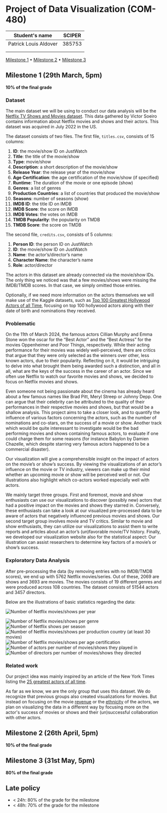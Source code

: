 # Project of Data Visualization (COM-480)

| Student's name | SCIPER |
| -------------- | ------ |
| Patrick Louis Aldover | 385753 |
| | |
| | |

[Milestone 1](#milestone-1) • [Milestone 2](#milestone-2) • [Milestone 3](#milestone-3)

## Milestone 1 (29th March, 5pm)

**10% of the final grade**

### Dataset

The main dataset we will be using to conduct our data analysis will be the [Netflix TV Shows and Movies dataset](https://www.kaggle.com/datasets/victorsoeiro/netflix-tv-shows-and-movies?select=credits.csv). This data gathered by Victor Soeiro contains information about Netflix movies and shows and their actors. This dataset was acquired in July 2022 in the US.

The dataset consists of two files. The first file, `titles.csv`, consists of 15 columns:
1. **ID**: the movie/show ID on JustWatch
2. **Title**: the title of the movie/show
3. **Type**: movie/show
4. **Description**: a short description of the movie/show
5. **Release Year**: the release year of the movie/show
6. **Age Certification**: the age certification of the movie/show (if specified)
7. **Runtime**: The duration of the movie or one episode (show)
8. **Genres**: a list of genres
9. **Production Countries**: a list of countries that produced the movie/show
10. **Seasons**: number of seasons (show)
11. **IMDB ID**: the title ID on IMDB
12. **IMDB Score**: the score on IMDB
13. **IMDB Votes**: the votes on IMDB
14. **TMDB Popularity**: the popularity on TMDB
15. **TMDB Score**: the score on TMDB

The second file, `credits.csv`, consists of 5 columns:
1. **Person ID**: the person ID on JustWatch
2. **ID**: the movie/show ID on JustWatch
3. **Name**: the actor’s/director’s name
4. **Character Name**: the character’s name
5. **Role**: actor/director 

The actors in this dataset are already connected via the movie/show IDs. The only thing we noticed was that a few movies/shows were missing the IMDB/TMDB scores. In that case, we simply omitted those entries. 

Optionally, if we need more information on the actors themselves we will make use of the Kaggle datasets, such as [Top 100 Greatest Hollywood Actors of all Time](https://www.kaggle.com/datasets/iamsouravbanerjee/top-100-greatest-hollywood-actors-of-all-time), focusing on top 100 hollywood actors along with their date of birth and nominations they received.
### Problematic

On the 11th of March 2024, the famous actors Cillian Murphy and Emma Stone won the oscar for the “Best Actor” and the “Best Actress” for the movies Oppenheimer and Poor Things, respectively. While their acting performance for their movies was widely well-perceived, there are critics that argue that they were only selected as the winners over other, less known actors, due to their popularity. Reflecting on it, it would be intriguing to delve into what brought them being awarded such a distinction, and all in all, what are the keys of the success in the career of an actor. Since we often use Netflix to watch our favorite movies and shows, we decided to focus on Netflix movies and shows. 

Even someone not being passionate about the cinema has already heard about a few famous names like Brad Pitt, Meryl Streep or Johnny Depp. One can argue that their celebrity can be attributed to the quality of their performances in their respective movies and shows, but that would be a shallow analysis. This project aims to take a closer look, and to quantify the influence of various factors concerning the actors, such as the number of nominations and co-stars, on the success of a movie or show. Another track which would be quite interessant to investigate would be the bad performing movies and shows containing famous actors, to evaluate if one could charge them for some reasons (for instance Babylon by Damien Chazelle, which despite starring very famous actors happened to be a commercial disaster).

Our visualization will give a comprehensible insight on the impact of actors on the movie’s or show’s success. By viewing the visualizations of an actor’s influence on the movie or TV industry, viewers can make up their mind whether an upcoming movie or show will be perceived well or not. Our illustrations also highlight which co-actors worked especially well with actors. 

We mainly target three groups. First and foremost, movie and show enthusiasts can use our visualizations to discover (possibly new) actors that had a positive impact on the movies and shows they starred in. Conversely, these enthusiasts can take a look at our visualized pre-processed data to be aware of actors that negatively influenced previous movies and shows. Our second target group involves movie and TV critics. Similar to movie and show enthusiasts, they can utilize our visualizations to assist them to write reports and articles about an actor’s (un)favorable movie/TV history. Finally, we developed our visualization website also for the statistical aspect: Our illustration can assist researchers to determine key factors of a movie’s or show’s success.

### Exploratory Data Analysis

After pre-processing the data (by removing entries with no IMDB/TMDB scores), we end up with 5762 Netflix movies/series. Out of these, 2069 are shows and 3693 are movies. The movies consists of 19 different genres and were produced across 108 countries. The dataset consists of 51544 actors and 3457 directors.

Below are the illustrations of basic statistics regarding the data:

![Number of Netflix movies/shows per year](figures/n_ms_per_year.png "Number of Netflix movies/shows per year")

![Number of Netflix movies/shows per genre](figures/n_ms_per_genre.png "Number of Netflix movies/shows per genre")
![Number of Netflix shows per season](figures/n_ms_per_season.png "Number of Netflix shows per season")
![Number of Netflix movies/shows per production country (at least 30 movies)](figures/n_ms_per_country.png "Number of Netflix movies/shows per production country (at least 30 movies)")
![Number of Netflix movies/shows per age certification](figures/n_ms_per_age_cert.png "Number of Netflix movies/shows per age certification")
![Number of actors per number of movies/shows they played in](figures/n_actors_per_ms.png "Number of actors per number of movies/shows they played in")
![Number of directors per number of movies/shows they directed](figures/n_directors_per_ms.png "Number of directors per number of movies/shows they directed")
### Related work

Our project idea was mainly inspired by an article of the New York Times listing the [25 greatest actors of all time](https://www.nytimes.com/interactive/2020/movies/greatest-actors-actresses.html).   

As far as we know, we are the only group that uses this dataset. We do recognize that previous groups also created visualizations for movies. But instead on focusing on the movie [revenue](https://github.com/com-480-data-visualization/com-480-project-vizzybussy/blob/master/process_book.pdf) or the [ethnicity](https://github.com/epfl-ada/ada-2023-project-draco?tab=readme-ov-file) of the actors, we plan on visualizing the data in a different way by focusing more on the actor's success of movies or shows and their (un)successful collaboration with other actors. 

## Milestone 2 (26th April, 5pm)

**10% of the final grade**


## Milestone 3 (31st May, 5pm)

**80% of the final grade**


## Late policy

- < 24h: 80% of the grade for the milestone
- < 48h: 70% of the grade for the milestone

